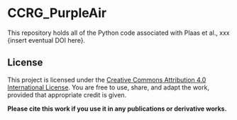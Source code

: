 # CCRG_PurpleAir
This repository holds all of the Python code associated with Plaas et al., xxx {insert eventual DOI here}. 

## License

This project is licensed under the [Creative Commons Attribution 4.0 International License](https://creativecommons.org/licenses/by/4.0/). You are free to use, share, and adapt the work, provided that appropriate credit is given.

**Please cite this work if you use it in any publications or derivative works.**
